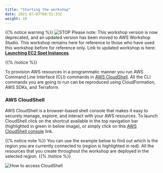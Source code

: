 ```yaml
---
title: "Starting the workshop"
date: 2021-07-07T08:51:33Z
weight: 10
---
```


{{% notice warning %}}
![STOP](../images/stop_small.png)
Please note: This workshop version is now deprecated, and an updated version has been moved to AWS Workshop Studio. This workshop remains here for reference to those who have used this workshop before for reference only. Link to updated workshop is here: **[Launching EC2 Spot Instances](https://catalog.us-east-1.prod.workshops.aws/workshops/36a2c2bb-b92d-4428-8626-3a75df01efcc/en-US)**.

{{% /notice %}}

To provision AWS resources in a programmatic manner you run AWS Command Line Interface (CLI) commands in [AWS CloudShell](https://aws.amazon.com/cloudshell/). All the CLI commands you are going to run can be reproduced using CloudFormation, AWS SDKs, and Terraform.

### AWS CloudShell

AWS CloudShell is a browser-based shell console that makes it easy to securely manage, explore, and interact with your AWS resources.
To launch CloudShell click on the shortcut available in the top navigation bar (highlighted in green in below image), or simply click on this [AWS CloudShell console](https://console.aws.amazon.com/cloudshell) link. 

{{% notice note %}}
You can use the example below to find out which is the region you are currently connected to (region is highlighted in red). All the resources that you create throughout the workshop are deployed in the selected region.
{{% /notice %}}

![How to access CloudShell](/images/launching_ec2_spot_instances/CloudShell.png)